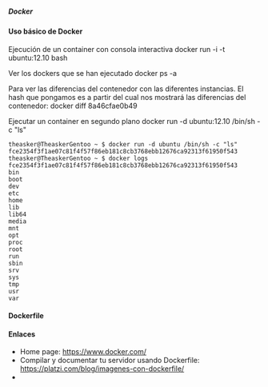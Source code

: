##### Docker

#### Uso básico de Docker
Ejecución de un container con consola interactiva
	docker run -i -t ubuntu:12.10 bash

Ver los dockers que se han ejecutado
	docker ps -a

Para ver las diferencias del contenedor con las diferentes instancias. El hash que pongamos es a partir del cual nos mostrará las diferencias del contenedor:
	docker diff 8a46cfae0b49

Ejecutar un container en segundo plano
	docker run -d ubuntu:12.10 /bin/sh -c "ls"
	
	theasker@TheaskerGentoo ~ $ docker run -d ubuntu /bin/sh -c "ls"
	fce2354f3f1ae07c81f4f57f86eb181c8cb3768ebb12676ca92313f61950f543
	theasker@TheaskerGentoo ~ $ docker logs fce2354f3f1ae07c81f4f57f86eb181c8cb3768ebb12676ca92313f61950f543
	bin
	boot
	dev
	etc
	home
	lib
	lib64
	media
	mnt
	opt
	proc
	root
	run
	sbin
	srv
	sys
	tmp
	usr
	var




#### Dockerfile

#### Enlaces

  * Home page: https://www.docker.com/
  * Compilar y documentar tu servidor usando Dockerfile: https://platzi.com/blog/imagenes-con-dockerfile/
  * 